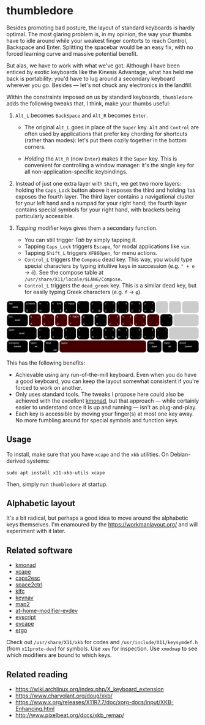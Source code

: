 # thumbledore

Besides promoting bad posture, the layout of standard keyboards is hardly optimal. The most glaring problem is, in my opinion, the way your thumbs have to idle around while your weakest finger contorts to reach Control, Backspace and Enter. Splitting the spacebar would be an easy fix, with no forced learning curve and massive potential benefit.

But alas, we have to work with what we've got. Although I have been enticed by exotic keyboards like the Kinesis Advantage, what has held me back is portability: you'd have to lug around a secondary keyboard wherever you go. Besides — let's not chuck any electronics in the landfill.

Within the constraints imposed on us by standard keyboards, `thumbledore` adds the following tweaks that, I think, make your thumbs useful:

1. `Alt_L` becomes `BackSpace` and `Alt_R` becomes `Enter`.

    - The original `Alt_L` goes in place of the `Super` key. `Alt` and `Control` are often used by applications that prefer key chording for shortcuts (rather than modes): let's put them cozily together in the bottom corners.

    - *Holding* the `Alt_R` (now `Enter`) makes it the `Super` key. This is convenient for controlling a window manager: it's the single key for all non-application-specific keybindings.

2. Instead of just one extra layer with `Shift`, we get two more layers: holding the `Caps_Lock` button above it exposes the third and holding `Tab` exposes the fourth layer. The third layer contains a navigational cluster for your left hand and a numpad for your right hand; the fourth layer contains special symbols for your right hand, with brackets being particularly accessible.

3. *Tapping* modifier keys gives them a secondary function.

    - You can still trigger *Tab* by simply tapping it.
    - Tapping `Caps_Lock` triggers `Escape`, for modal applications like `vim`.
    - Tapping `Shift_L` triggers `XF86Open`, for menu actions.
    - `Control_L` triggers the `Compose` dead key. This way, you would type special characters by typing intuitive keys in succession (e.g. `" + e` → `ë`). See the compose table at `/usr/share/X11/locale/$LANG/Compose`.
    - `Control_L` triggers the `dead_greek` key. This is a similar dead key, but for easily typing Greek characters (e.g. `f` → `φ`).

![The Thumbledore keyboard layout.](kb.svg)

This has the following benefits:

- Achievable using any run-of-the-mill keyboard. Even when you do have a good keyboard, you can keep the layout somewhat consistent if you're forced to work on another.
- Only uses standard tools. The tweaks I propose here could also be achieved with the excellent [kmonad](github.com/david-janssen/kmonad), but that approach — while certainly easier to understand once it is up and running — isn't as plug-and-play.
- Each key is accessible by moving your finger(s) at most one key away. No more fumbling around for special symbols and function keys.



## Usage

To install, make sure that you have `xcape` and the `xkb` utilities. On Debian-derived systems:

    sudo apt install x11-xkb-utils xcape

Then, simply run `thumbledore` at startup.


## Alphabetic layout

It's a bit radical, but perhaps a good idea to move around the alphabetic keys themselves. I'm enamoured by the <https://workmanlayout.org/> and will experiment with it later.


## Related software

- [kmonad](https://github.com/david-janssen/kmonad)
- [xcape](https://github.com/alols/xcape)
- [caps2esc](https://gitlab.com/interception/linux/plugins/caps2esc)
- [space2ctrl](https://github.com/r0adrunner/Space2Ctrl)
- [klfc](https://github.com/39aldo39/klfc)
- [keynav](https://www.semicomplete.com/projects/keynav/)
- [map2](https://github.com/shiro/map2)
- [at-home-modifier-evdev](https://gitlab.com/at-home-modifier/at-home-modifier-evdev)
- [evscript](https://github.com/unrelentingtech/evscript)
- [evcape](https://github.com/wbolster/evcape)
- [ergo](https://github.com/lcarsos/ergo)

Check out `/usr/share/X11/xkb` for codes and `/usr/include/X11/keysymdef.h` (from `x11proto-dev`) for symbols. Use `xev` for inspection. Use `xmodmap` to see which modifiers are bound to which keys.


## Related reading

- <https://wiki.archlinux.org/index.php/X_keyboard_extension>
- <https://www.charvolant.org/doug/xkb/>
- <https://www.x.org/releases/X11R7.7/doc/xorg-docs/input/XKB-Enhancing.html>
- <http://www.pixelbeat.org/docs/xkb_remap/>
